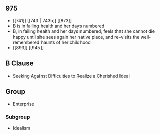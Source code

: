 ## 975
- [[741]] [[743 | 743b]] [[873]] 
- B is in failing health and her days numbered
- B, in failing health and her days numbered, feels that she cannot die happy until she sees again her native place, and re-visits the well-remembered haunts of her childhood
- [[893]] [[945]] 

## B Clause
- Seeking Against Difficulties to Realize a Cherished Ideal

## Group
- Enterprise

### Subgroup
- Idealism

